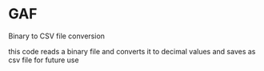 # GAF
Binary to CSV file conversion 

this code reads a binary file and converts it to decimal values and saves as csv file for future use
